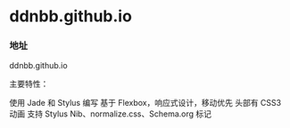 # ddnbb.github.io


### 地址

ddnbb.github.io


主要特性：

使用 Jade 和 Stylus 编写
基于 Flexbox，响应式设计，移动优先
头部有 CSS3 动画
支持 Stylus Nib、normalize.css、Schema.org 标记